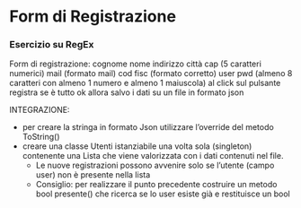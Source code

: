 # Form di Registrazione

### Esercizio su RegEx
Form di registrazione:
cognome
nome
indirizzo
città
cap (5 caratteri numerici)
mail (formato mail)
cod fisc (formato corretto)
user
pwd (almeno 8 caratteri con almeno 1 numero e almeno 1 maiuscola)
al click sul pulsante registra se è tutto ok allora salvo i dati su un file in formato json

INTEGRAZIONE:
 - per creare la stringa in formato Json utilizzare l’override del metodo ToString()
 - creare una classe Utenti istanziabile una volta sola (singleton) contenente una Lista che viene
valorizzata con i dati contenuti nel file.
	 - Le nuove registrazioni possono avvenire solo se l’utente (campo user) non è presente nella lista
	 -  Consiglio: per realizzare il punto precedente costruire un metodo bool presente() che
ricerca se lo user esiste già e restituisce un bool
